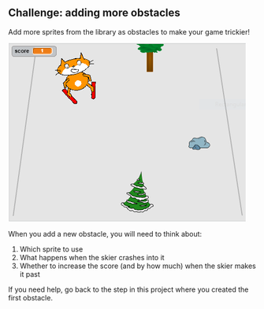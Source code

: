 ## Challenge: adding more obstacles

Add more sprites from the library as obstacles to make your game trickier!

![more obstacles](images/skiing-final.png)

When you add a new obstacle, you will need to think about:

1. Which sprite to use
1. What happens when the skier crashes into it
1. Whether to increase the score (and by how much) when the skier makes it past

If you need help, go back to the step in this project where you created the first obstacle.

